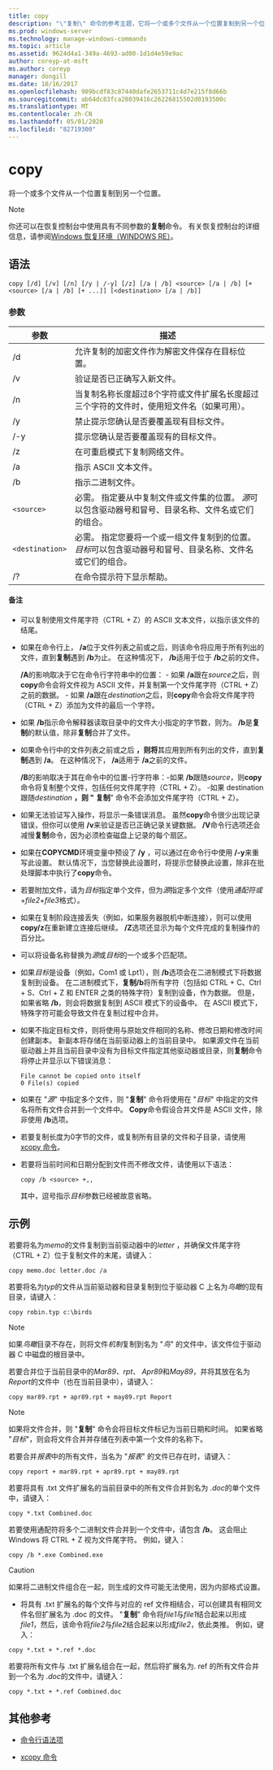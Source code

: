 ```yaml
---
title: copy
description: "\"复制\" 命令的参考主题，它将一个或多个文件从一个位置复制到另一个位置。"
ms.prod: windows-server
ms.technology: manage-windows-commands
ms.topic: article
ms.assetid: 9624d4a1-349a-4693-ad00-1d1d4e59e9ac
author: coreyp-at-msft
ms.author: coreyp
manager: dongill
ms.date: 10/16/2017
ms.openlocfilehash: 909bcdf83c87440dafe2653711c4d7e215f8d66b
ms.sourcegitcommit: ab64dc83fca28039416c26226815502d0193500c
ms.translationtype: MT
ms.contentlocale: zh-CN
ms.lasthandoff: 05/01/2020
ms.locfileid: "82719300"
---
```

# <a name="copy"></a>copy

将一个或多个文件从一个位置复制到另一个位置。

> [!NOTE]
> 你还可以在恢复控制台中使用具有不同参数的**复制**命令。 有关恢复控制台的详细信息，请参阅[Windows 恢复环境（WINDOWS RE）](https://docs.microsoft.com/windows-hardware/manufacture/desktop/windows-recovery-environment--windows-re--technical-reference)。

## <a name="syntax"></a>语法

```
copy [/d] [/v] [/n] [/y | /-y] [/z] [/a | /b] <source> [/a | /b] [+<source> [/a | /b] [+ ...]] [<destination> [/a | /b]]
```

### <a name="parameters"></a>参数

| 参数 | 描述 |
| --------- | ----------- |
| /d | 允许复制的加密文件作为解密文件保存在目标位置。 |
| /v | 验证是否已正确写入新文件。 |
| /n | 当复制名称长度超过8个字符或文件扩展名长度超过三个字符的文件时，使用短文件名（如果可用）。 |
| /y | 禁止提示您确认是否要覆盖现有目标文件。 |
| /-y | 提示您确认是否要覆盖现有的目标文件。 |
| /z | 在可重启模式下复制网络文件。 |
| /a | 指示 ASCII 文本文件。 |
| /b | 指示二进制文件。 |
| `<source>` | 必需。 指定要从中复制文件或文件集的位置。 *源*可以包含驱动器号和冒号、目录名称、文件名或它们的组合。 |
| `<destination>` | 必需。 指定您要将一个或一组文件复制到的位置。 *目标*可以包含驱动器号和冒号、目录名称、文件名或它们的组合。 |
| /? | 在命令提示符下显示帮助。 |

#### <a name="remarks"></a>备注

- 可以复制使用文件尾字符（CTRL + Z）的 ASCII 文本文件，以指示该文件的结尾。

- 如果在命令行上， **/a**位于文件列表之前或之后，则该命令将应用于所有列出的文件，直到**复制**遇到 **/b**为止。 在这种情况下， **/b**适用于位于 **/b**之前的文件。

    **/A**的影响取决于它在命令行字符串中的位置：
      - 如果 **/a**跟在*source*之后，则**copy**命令会将文件视为 ASCII 文件，并复制第一个文件尾字符（CTRL + Z）之前的数据。
      - 如果 **/a**跟在*destination*之后，则**copy**命令会将文件尾字符（CTRL + Z）添加为文件的最后一个字符。

- 如果 **/b**指示命令解释器读取目录中的文件大小指定的字节数，则为。 **/b**是**复制**的默认值，除非**复制**合并了文件。

- 如果命令行中的文件列表之前或之后 **，则将**其应用到所有列出的文件，直到**复制**遇到 **/a**。 在这种情况下， **/a**适用于 **/a**之前的文件。

    **/B**的影响取决于其在命令中的位置-行字符串：-如果 **/b**跟随*source*，则**copy**命令将复制整个文件，包括任何文件尾字符（CTRL + Z）。
        -如果 destination 跟随*destination* **，则 "** **复制**" 命令不会添加文件尾字符（CTRL + Z）。

- 如果无法验证写入操作，将显示一条错误消息。 虽然**copy**命令很少出现记录错误，但你可以使用 **/v**来验证是否已正确记录关键数据。 **/V**命令行选项还会减慢**复制**命令，因为必须检查磁盘上记录的每个扇区。

- 如果在**COPYCMD**环境变量中预设了 **/y** ，可以通过在命令行中使用 **/-y**来重写此设置。 默认情况下，当您替换此设置时，将提示您替换此设置，除非在批处理脚本中执行了**copy**命令。
  
- 若要附加文件，请为*目标*指定单个文件，但为*源*指定多个文件（使用*通配符或*+*file2*+*file3*格式）。

- 如果在复制阶段连接丢失（例如，如果服务器脱机中断连接），则可以使用**copy/z**在重新建立连接后继续。 **/Z**选项还显示为每个文件完成的复制操作的百分比。

- 可以将设备名称替换为*源*或*目标*的一个或多个匹配项。

- 如果*目标*是设备（例如，Com1 或 Lpt1），则 **/b**选项会在二进制模式下将数据复制到设备。 在二进制模式下，**复制/b**将所有字符（包括如 CTRL + C、Ctrl + S、Ctrl + Z 和 ENTER 之类的特殊字符）复制到设备，作为数据。 但是，如果省略 **/b**，则会将数据复制到 ASCII 模式下的设备中。 在 ASCII 模式下，特殊字符可能会导致文件在复制过程中合并。

- 如果不指定目标文件，则将使用与原始文件相同的名称、修改日期和修改时间创建副本。 新副本将存储在当前驱动器上的当前目录中。 如果源文件在当前驱动器上并且当前目录中没有为目标文件指定其他驱动器或目录，则**复制**命令将停止并显示以下错误消息：

    ```
    File cannot be copied onto itself
    0 File(s) copied
    ```

- 如果在 "*源*" 中指定多个文件，则 "**复制**" 命令将使用在 "*目标*" 中指定的文件名将所有文件合并到一个文件中。 **Copy**命令假设合并文件是 ASCII 文件，除非使用 **/b**选项。

- 若要复制长度为0字节的文件，或复制所有目录的文件和子目录，请使用[xcopy 命令](xcopy.md)。

- 若要将当前时间和日期分配到文件而不修改文件，请使用以下语法：  

    ```
    copy /b <source> +,,
    ```

    其中，逗号指示*目标*参数已经被故意省略。

## <a name="examples"></a>示例

若要将名为*memo*的文件复制到当前驱动器中的*letter* ，并确保文件尾字符（CTRL + Z）位于复制文件的末尾，请键入：

```
copy memo.doc letter.doc /a
```

若要将名为*typ*的文件从当前驱动器和目录复制到位于驱动器 C 上名为*鸟瞰*的现有目录，请键入：

```
copy robin.typ c:\birds
```

> [!NOTE]
> 如果*鸟瞰*目录不存在，则将文件*机制*复制到名为 "*鸟*" 的文件中，该文件位于驱动器 C 中磁盘的根目录中。

若要合并位于当前目录中的*Mar89、rpt*、 *Apr89*和*May89*，并将其放在名为*Report*的文件中（也在当前目录中），请键入：

```
copy mar89.rpt + apr89.rpt + may89.rpt Report
```

> [!NOTE]
> 如果将文件合并，则 "**复制**" 命令会将目标文件标记为当前日期和时间。 如果省略 "*目标*"，则会将文件合并并存储在列表中第一个文件的名称下。

若要合并*报表*中的所有文件，当名为 "*报表*" 的文件已存在时，请键入：

```
copy report + mar89.rpt + apr89.rpt + may89.rpt
```

若要将具有 .txt 文件扩展名的当前目录中的所有文件合并到名为 *.doc*的单个文件中，请键入：

```
copy *.txt Combined.doc
```

若要使用通配符将多个二进制文件合并到一个文件中，请包含 **/b**。 这会阻止 Windows 将 CTRL + Z 视为文件尾字符。 例如，键入：

```
copy /b *.exe Combined.exe
```

> [!CAUTION]
> 如果将二进制文件组合在一起，则生成的文件可能无法使用，因为内部格式设置。

- 将具有 .txt 扩展名的每个文件与对应的 ref 文件相结合，可以创建具有相同文件名但扩展名为 .doc 的文件。 "**复制**" 命令将*file1*与*file1*结合起来以形成*file1*，然后，该命令将*file2*与*file2*结合起来以形成*file2*，依此类推。 例如，键入：

```
copy *.txt + *.ref *.doc
```

若要将所有文件与 .txt 扩展名组合在一起，然后将扩展名为. ref 的所有文件合并到一个名为 *.doc*的文件中，请键入：

```
copy *.txt + *.ref Combined.doc
```

## <a name="additional-references"></a>其他参考

- [命令行语法项](command-line-syntax-key.md)

- [xcopy 命令](xcopy.md)
